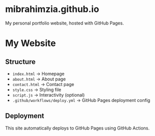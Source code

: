 # mibrahimzia.github.io
My personal portfolio website, hosted with GitHub Pages.
# My Website

## Structure
- `index.html` → Homepage
- `about.html` → About page
- `contact.html` → Contact page
- `style.css` → Styling file
- `script.js` → Interactivity (optional)
- `.github/workflows/deploy.yml` → GitHub Pages deployment config

## Deployment
This site automatically deploys to GitHub Pages using GitHub Actions.
